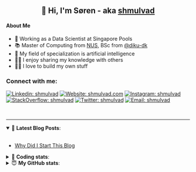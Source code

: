 <h2 align="center">
	👋 Hi, I'm Søren - aka <a href="https://shmulvad.com">shmulvad</a>
</h2>

#### About Me
- 🤖 Working as a Data Scientist at Singapore Pools
- 📚 Master of Computing from [NUS], BSc from [@diku-dk]
- 🧠 My field of specialization is artificial intelligence
- 👨‍🏫 I enjoy sharing my knowledge with others
- 👨‍💻 I love to build my own stuff

### Connect with me:

[![Linkedin: shmulvad](https://img.shields.io/badge/shmulvad-blue?style=flat&logo=Linkedin&logoColor=white)][linkedin]
[![Website: shmulvad.com](https://img.shields.io/badge/shmulvad.com-47CCCC?&style=flat&logo=Google-Chrome&logoColor=white)][website]
[![Instagram: shmulvad](https://img.shields.io/badge/-@shmulvad-purple?style=flat&logo=Instagram&logoColor=white)][instagram]
[![StackOverflow: shmulvad](https://img.shields.io/badge/shmulvad-FE7A16?style=flat&logo=stack-overflow&logoColor=white)][stackOverflow]
[![Twitter: shmulvad](https://img.shields.io/badge/@shmulvad-1ca0f1?style=flat&logo=twitter&logoColor=white)][twitter]
[![Email: shmulvad](https://img.shields.io/badge/shmulvad-D14836?style=flat&logo=gmail&logoColor=white)][mail]

<br />

---

<details open>
 <summary>📕 <b>Latest Blog Posts</b>: </summary>

<br>

<!-- BLOG-POST-LIST:START -->
- [Why Did I Start This Blog](https://shmulvad.com/blog/why-did-start-this-blog)
<!-- BLOG-POST-LIST:END -->

</details>

<!-- --- -->

<details>
 <summary>🤖 <b>Coding stats</b>: </summary>

<br>

NOTE: Doesn't track coding at work or work done in environments such as Jupyter Notebooks.

<!--START_SECTION:waka-->
![Code Time](http://img.shields.io/badge/Code%20Time-1%2C902%20hrs%2029%20mins-blue)

**I'm a Night 🦉** 

```text
🌞 Morning                473 commits         ██░░░░░░░░░░░░░░░░░░░░░░░   09.02 % 
🌆 Daytime                1402 commits        ███████░░░░░░░░░░░░░░░░░░   26.74 % 
🌃 Evening                2160 commits        ██████████░░░░░░░░░░░░░░░   41.19 % 
🌙 Night                  1209 commits        ██████░░░░░░░░░░░░░░░░░░░   23.05 % 
```


📊 **This Week I Spent My Time On** 

```text
💬 Programming Languages: 
Python                   1 hr 2 mins         █████████░░░░░░░░░░░░░░░░   34.93 % 
Other                    56 mins             ████████░░░░░░░░░░░░░░░░░   31.95 % 
HTML                     23 mins             ███░░░░░░░░░░░░░░░░░░░░░░   13.50 % 
INI                      17 mins             ███░░░░░░░░░░░░░░░░░░░░░░   10.07 % 
YAML                     5 mins              █░░░░░░░░░░░░░░░░░░░░░░░░   03.13 % 

🔥 Editors: 
VS Code                  1 hr 51 mins        ████████████████░░░░░░░░░   62.88 % 
Zsh                      55 mins             ████████░░░░░░░░░░░░░░░░░   31.36 % 
Sublime Text             10 mins             █░░░░░░░░░░░░░░░░░░░░░░░░   05.76 % 

🐱‍💻 Projects: 
hit-locator              1 hr 4 mins         █████████░░░░░░░░░░░░░░░░   36.28 % 
company-scrapers         39 mins             ██████░░░░░░░░░░░░░░░░░░░   22.27 % 
Terminal                 24 mins             ███░░░░░░░░░░░░░░░░░░░░░░   13.61 % 
parsedmarc               14 mins             ██░░░░░░░░░░░░░░░░░░░░░░░   08.04 % 
dmarc-analyse-main       13 mins             ██░░░░░░░░░░░░░░░░░░░░░░░   07.38 % 
```


 Last Updated on 30/04/2023 18:40:36 UTC
<!--END_SECTION:waka-->

</details>

<!-- --- -->

<details>
 <summary>😇 <b>My GitHub stats</b>: </summary>

<br>

<img align="left" alt="shmulvad's Github Stats" src="https://github-readme-stats.vercel.app/api?username=shmulvad&show_icons=true&hide_border=true" />

</details>



[website]: https://shmulvad.com
[twitter]: https://twitter.com/shmulvad
[linkedin]: https://linkedin.com/in/shmulvad
[instagram]: https://instagram.com/shmulvad
[stackOverflow]: https://stackoverflow.com/users/9248793/shmulvad
[mail]: mailto:shmulvad@gmail.com
[@diku-dk]: https://github.com/diku-dk
[github]: https://github.com/shmulvad
[NUS]: https://www.nus.edu.sg
